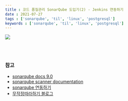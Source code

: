 ```yaml
---
title : 코드 품질관리 SonarQube 도입기(2) - Jenkins 연동하기
date : 2021-07-27
tags : ['sonarqube', 'til', 'linux', 'postgresql']
keywords : ['sonarqube', 'til', 'linux', 'postgresql']
---
```


![](https://media.vlpt.us/images/3rd-big/post/6304e3ad-127b-4392-8a0b-da0c942bb556/sonarqube-logo@2x.png)
<br/><br/>




<br/>

### 참고

- [sonarqube docs 9.0](https://docs.sonarqube.org/latest/analysis/scan/sonarscanner-for-jenkins/)
- [sonarqube scanner documentation](https://plugins.jenkins.io/sonar/)
- [sonarqube 연동하기](https://zunoxi.tistory.com/105)
- [무작정따라하기 블로그](https://dololgun.github.io/sonarqube/sonarqube/)
